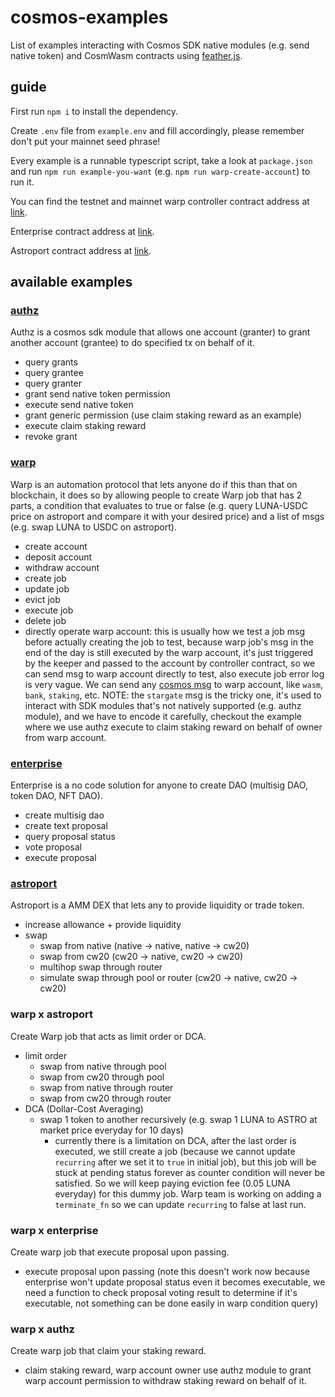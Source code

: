 # cosmos-examples

List of examples interacting with Cosmos SDK native modules (e.g. send native token) and CosmWasm contracts using [feather.js](https://github.com/terra-money/feather.js).

## guide

First run `npm i` to install the dependency.

Create `.env` file from `example.env` and fill accordingly, please remember don't put your mainnet seed phrase!

Every example is a runnable typescript script, take a look at `package.json` and run `npm run example-you-want` (e.g. `npm run warp-create-account`) to run it.

You can find the testnet and mainnet warp controller contract address at [link](https://github.com/terra-money/warp-contracts/blob/master/refs.json).

Enterprise contract address at [link](https://github.com/terra-money/enterprise-contracts/blob/main/refs.json).

Astroport contract address at [link](https://github.com/astroport-fi/astroport-changelog/tree/main).

## available examples

### [authz](https://docs.terra.money/develop/module-specifications/spec-authz)

Authz is a cosmos sdk module that allows one account (granter) to grant another account (grantee) to do specified tx on behalf of it.

- query grants
- query grantee
- query granter
- grant send native token permission
- execute send native token
- grant generic permission (use claim staking reward as an example)
- execute claim staking reward
- revoke grant

### [warp](https://warp.money/)

Warp is an automation protocol that lets anyone do if this than that on blockchain, it does so by allowing people to create Warp job that has 2 parts, a condition that evaluates to true or false (e.g. query LUNA-USDC price on astroport and compare it with your desired price) and a list of msgs (e.g. swap LUNA to USDC on astroport).

- create account
- deposit account
- withdraw account
- create job
- update job
- evict job
- execute job
- delete job
- directly operate warp account: this is usually how we test a job msg before actually creating the job to test, because warp job's msg in the end of the day is still executed by the warp account, it's just triggered by the keeper and passed to the account by controller contract, so we can send msg to warp account directly to test, also execute job error log is very vague. We can send any [cosmos msg](https://docs.rs/cosmwasm-std/latest/cosmwasm_std/enum.CosmosMsg.html#variants) to warp account, like `wasm`, `bank`, `staking`, etc. NOTE: the `stargate` msg is the tricky one, it's used to interact with SDK modules that's not natively supported (e.g. authz module), and we have to encode it carefully, checkout the example where we use authz execute to claim staking reward on behalf of owner from warp account.

### [enterprise](https://enterprise.money/)

Enterprise is a no code solution for anyone to create DAO (multisig DAO, token DAO, NFT DAO).

- create multisig dao
- create text proposal
- query proposal status
- vote proposal
- execute proposal

### [astroport](https://astroport.fi/)

Astroport is a AMM DEX that lets any to provide liquidity or trade token.

- increase allowance + provide liquidity
- swap
  - swap from native (native -> native, native -> cw20)
  - swap from cw20 (cw20 -> native, cw20 -> cw20)
  - multihop swap through router
  - simulate swap through pool or router (cw20 -> native, cw20 -> cw20)

### warp x astroport

Create Warp job that acts as limit order or DCA.

- limit order
  - swap from native through pool
  - swap from cw20 through pool
  - swap from native through router
  - swap from cw20 through router
- DCA (Dollar-Cost Averaging)
  - swap 1 token to another recursively (e.g. swap 1 LUNA to ASTRO at market price everyday for 10 days)
    - currently there is a limitation on DCA, after the last order is executed, we still create a job (because we cannot update `recurring` after we set it to `true` in initial job), but this job will be stuck at pending status forever as counter condition will never be satisfied. So we will keep paying eviction fee (0.05 LUNA everyday) for this dummy job. Warp team is working on adding a `terminate_fn` so we can update `recurring` to false at last run.

### warp x enterprise

Create warp job that execute proposal upon passing.

- execute proposal upon passing (note this doesn't work now because enterprise won't update proposal status even it becomes executable, we need a function to check proposal voting result to determine if it's executable, not something can be done easily in warp condition query)

### warp x authz

Create warp job that claim your staking reward.

- claim staking reward, warp account owner use authz module to grant warp account permission to withdraw staking reward on behalf of it.
